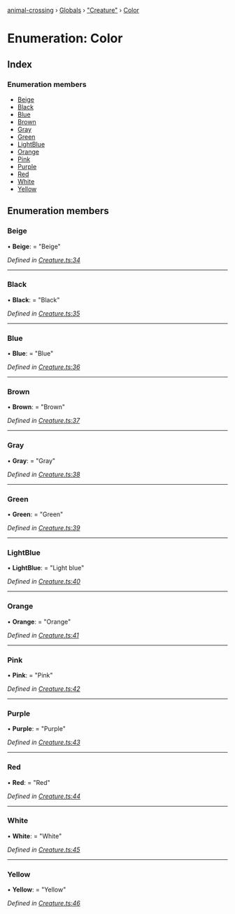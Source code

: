 [animal-crossing](../README.md) › [Globals](../globals.md) › ["Creature"](../modules/_creature_.md) › [Color](_creature_.color.md)

# Enumeration: Color

## Index

### Enumeration members

* [Beige](_creature_.color.md#beige)
* [Black](_creature_.color.md#black)
* [Blue](_creature_.color.md#blue)
* [Brown](_creature_.color.md#brown)
* [Gray](_creature_.color.md#gray)
* [Green](_creature_.color.md#green)
* [LightBlue](_creature_.color.md#lightblue)
* [Orange](_creature_.color.md#orange)
* [Pink](_creature_.color.md#pink)
* [Purple](_creature_.color.md#purple)
* [Red](_creature_.color.md#red)
* [White](_creature_.color.md#white)
* [Yellow](_creature_.color.md#yellow)

## Enumeration members

###  Beige

• **Beige**: = "Beige"

*Defined in [Creature.ts:34](https://github.com/Norviah/animal-crossing/blob/68cfe98/module/types/Creature.ts#L34)*

___

###  Black

• **Black**: = "Black"

*Defined in [Creature.ts:35](https://github.com/Norviah/animal-crossing/blob/68cfe98/module/types/Creature.ts#L35)*

___

###  Blue

• **Blue**: = "Blue"

*Defined in [Creature.ts:36](https://github.com/Norviah/animal-crossing/blob/68cfe98/module/types/Creature.ts#L36)*

___

###  Brown

• **Brown**: = "Brown"

*Defined in [Creature.ts:37](https://github.com/Norviah/animal-crossing/blob/68cfe98/module/types/Creature.ts#L37)*

___

###  Gray

• **Gray**: = "Gray"

*Defined in [Creature.ts:38](https://github.com/Norviah/animal-crossing/blob/68cfe98/module/types/Creature.ts#L38)*

___

###  Green

• **Green**: = "Green"

*Defined in [Creature.ts:39](https://github.com/Norviah/animal-crossing/blob/68cfe98/module/types/Creature.ts#L39)*

___

###  LightBlue

• **LightBlue**: = "Light blue"

*Defined in [Creature.ts:40](https://github.com/Norviah/animal-crossing/blob/68cfe98/module/types/Creature.ts#L40)*

___

###  Orange

• **Orange**: = "Orange"

*Defined in [Creature.ts:41](https://github.com/Norviah/animal-crossing/blob/68cfe98/module/types/Creature.ts#L41)*

___

###  Pink

• **Pink**: = "Pink"

*Defined in [Creature.ts:42](https://github.com/Norviah/animal-crossing/blob/68cfe98/module/types/Creature.ts#L42)*

___

###  Purple

• **Purple**: = "Purple"

*Defined in [Creature.ts:43](https://github.com/Norviah/animal-crossing/blob/68cfe98/module/types/Creature.ts#L43)*

___

###  Red

• **Red**: = "Red"

*Defined in [Creature.ts:44](https://github.com/Norviah/animal-crossing/blob/68cfe98/module/types/Creature.ts#L44)*

___

###  White

• **White**: = "White"

*Defined in [Creature.ts:45](https://github.com/Norviah/animal-crossing/blob/68cfe98/module/types/Creature.ts#L45)*

___

###  Yellow

• **Yellow**: = "Yellow"

*Defined in [Creature.ts:46](https://github.com/Norviah/animal-crossing/blob/68cfe98/module/types/Creature.ts#L46)*
